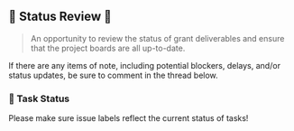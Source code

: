 ## 📸 Status Review 📸

> An opportunity to review the status of grant deliverables and ensure that the project boards are all up-to-date.

If there are any items of note, including potential blockers, delays, and/or status updates, be sure to comment in the thread below.

### :dart: Task Status

Please make sure issue labels reflect the current status of tasks!

